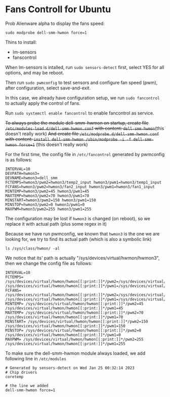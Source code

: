 # Fans Controll for Ubuntu

Prob Alienware alpha to display the fans speed:

```
sudo modprobe dell-smm-hwmon force=1
```

Thins to install:

- lm-sensors
- fanscontrol

When lm-sensors is intalled, run `sudo sensors-detect` first, select YES for all options, and may be reboot.

Then run `sudo pwmconfig` to test sensors and configure fan speed (pwm), after configuration, select save-and-exit.

In this case, we already have configuration setup, we run `sudo fancontrol` to actually apply the control of fans.

Run `sudo systemctl enable fancontrol` to enable fancontrol as service.

~~To always probe the module dell-smm-hwmon on startup, create file `/etc/modules-load.d/dell-smm-hwmon.conf` with content: `dell-smm-hwmon`~~(this doesn't really work)
~~And create file `/etc/modprobe.d/dell-smm-hwmon.conf` with content: `install dell-smm-hwmon /sbin/modprobe -i -f dell-smm-hwmon force=1`~~ (this doesn't really work)

For the first time, the config file in `/etc/fancontrol` generated by pwmconfig is as follows:

```
INTERVAL=10
DEVPATH=hwmon3= 
DEVNAME=hwmon3=dell_smm 
FCTEMPS=hwmon3/pwm2=hwmon3/temp2_input hwmon3/pwm1=hwmon3/temp1_input
FCFANS=hwmon3/pwm2=hwmon3/fan2_input hwmon3/pwm1=hwmon3/fan1_input
MINTEMP=hwmon3/pwm2=45 hwmon3/pwm1=45
MAXTEMP=hwmon3/pwm2=70 hwmon3/pwm1=70 
MINSTART=hwmon3/pwm2=150 hwmon3/pwm1=150 
MINSTOP=hwmon3/pwm2=0 hwmon3/pwm1=0 
MAXPWM=hwmon3/pwm2=255 hwmon3/pwm1=255 
```

The configuration may be lost if `hwmon3` is changed (on reboot), so we replace it with actual path (plus some regex in it)

Because we have run pwmconfig, we known that `hwmon3` is the one we are looking for, we try to find its actual path (which is also a symbolic link)

```
ls /sys/class/hwmon/ -al
```

We notice that its' path is actually "/sys/devices/virtual/hwmon/hwmon3", then we change the config file as follows:

```
INTERVAL=10
FCTEMPS= /sys/devices/virtual/hwmon/hwmon[[:print:]]*/pwm2=/sys/devices/virtual/hwmon/hwmon[[:print:]]*/temp2_input /sys/devices/virtual/hwmon/hwmon[[:print:]]*/pwm1=/sys/devices/virtual/hwmon/hwmon[[:print:]]*/temp1_input
FCFANS= /sys/devices/virtual/hwmon/hwmon[[:print:]]*/pwm2=/sys/devices/virtual/hwmon/hwmon[[:print:]]*/fan2_input /sys/devices/virtual/hwmon/hwmon[[:print:]]*/pwm1=/sys/devices/virtual/hwmon/hwmon[[:print:]]*/fan1_input
MINTEMP= /sys/devices/virtual/hwmon/hwmon[[:print:]]*/pwm2=45 /sys/devices/virtual/hwmon/hwmon[[:print:]]*/pwm1=45
MAXTEMP= /sys/devices/virtual/hwmon/hwmon[[:print:]]*/pwm2=70 /sys/devices/virtual/hwmon/hwmon[[:print:]]*/pwm1=70 
MINSTART= /sys/devices/virtual/hwmon/hwmon[[:print:]]*/pwm2=150 /sys/devices/virtual/hwmon/hwmon[[:print:]]*/pwm1=150 
MINSTOP= /sys/devices/virtual/hwmon/hwmon[[:print:]]*/pwm2=0 /sys/devices/virtual/hwmon/hwmon[[:print:]]*/pwm1=0 
MAXPWM= /sys/devices/virtual/hwmon/hwmon[[:print:]]*/pwm2=255 /sys/devices/virtual/hwmon/hwmon[[:print:]]*/pwm1=255 
```

To make sure the dell-smm-hwmon module always loaded, we add following line in `/etc/modules`

```
# Generated by sensors-detect on Wed Jan 25 00:32:14 2023
# Chip drivers
coretemp

# the line we added
dell-smm-hwmon force=1
```
